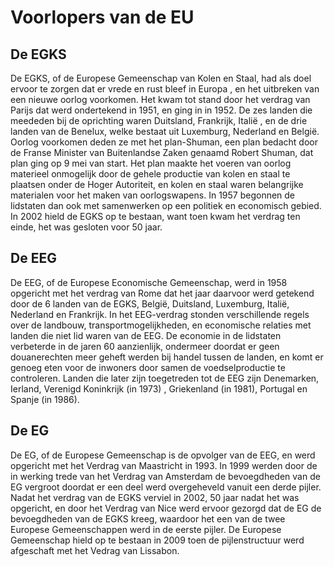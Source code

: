 # Voorlopers van de EU

## De EGKS

De EGKS, of de Europese Gemeenschap van Kolen en Staal, had als doel ervoor te zorgen dat er vrede en rust bleef in Europa , en het uitbreken van een nieuwe oorlog voorkomen. Het kwam tot stand door het verdrag van Parijs dat werd ondertekend in 1951, en ging in in 1952. De zes landen die meededen bij de oprichting waren Duitsland, Frankrijk, Italië , en de drie landen van de Benelux, welke bestaat uit Luxemburg, Nederland en België. Oorlog voorkomen deden ze met het plan-Shuman, een plan bedacht door de Franse Minister van Buitenlandse Zaken genaamd Robert Shuman, dat plan ging op 9 mei van start. Het plan maakte het voeren van oorlog materieel onmogelijk door de gehele productie van kolen en staal te plaatsen onder de Hoger Autoriteit, en kolen en staal waren belangrijke materialen voor het maken van oorlogswapens. In 1957 begonnen de lidstaten dan ook met samenwerken op een politiek en economisch gebied. In 2002 hield de EGKS op te bestaan, want toen kwam het verdrag ten einde, het was gesloten voor 50 jaar.


## De EEG

De EEG, of de Europese Economische Gemeenschap, werd in 1958 opgericht met het verdrag van Rome dat het jaar daarvoor werd getekend door de 6 landen van de EGKS, België, Duitsland, Luxemburg, Italië, Nederland en Frankrijk. In het EEG-verdrag stonden verschillende regels over de landbouw, transportmogelijkheden, en economische relaties met landen die niet lid waren van de EEG. De economie in de lidstaten verbeterde in de jaren 60 aanzienlijk, ondermeer doordat er geen douanerechten meer geheft werden bij handel tussen de landen, en komt er genoeg eten voor de inwoners door samen de voedselproductie te controleren.
Landen die later zijn toegetreden tot de EEG zijn Denemarken, Ierland, Verenigd Koninkrijk (in 1973) , Griekenland (in 1981), Portugal en Spanje (in 1986).

## De EG

De EG, of de Europese Gemeenschap is de opvolger van de EEG, en werd opgericht met het Verdrag van Maastricht in 1993. In 1999 werden door de in werking trede van het Verdrag van Amsterdam de bevoegdheden van de EG vergroot doordat er een deel werd overgeheveld vanuit een derde pijler. Nadat het verdrag van de EGKS verviel in 2002, 50 jaar nadat het was opgericht, en door het Verdrag van Nice werd ervoor gezorgd dat de EG de bevoegdheden van de EGKS kreeg, waardoor het een van de twee Europese Gemeenschappen werd in de eerste pijler. De Europese Gemeenschap hield op te bestaan in 2009 toen de pijlenstructuur werd afgeschaft met het Vedrag van Lissabon.

